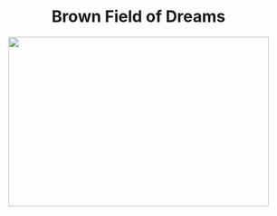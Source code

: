 <h1 align = center> Brown Field of Dreams </h1> 

<p align="center">
  <img width="460" height="300" src="https://cdn.business2community.com/wp-content/uploads/2014/07/field-of-dreams.jpg">
</p>
